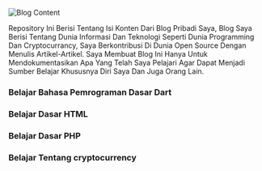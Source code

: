 ![Blog Content](https://user-images.githubusercontent.com/59213454/145122346-c0967a04-9bbf-412a-b74d-59f1970a34f3.png)

Repository Ini Berisi Tentang Isi Konten Dari Blog Pribadi Saya, Blog Saya Berisi Tentang Dunia Informasi Dan Teknologi Seperti Dunia Programming Dan Cryptocurrancy, Saya Berkontribusi Di Dunia Open Source Dengan Menulis Artikel-Artikel. Saya Membuat Blog Ini Hanya Untuk Mendokumentasikan Apa Yang Telah Saya Pelajari Agar Dapat Menjadi Sumber Belajar Khususnya Diri Saya Dan Juga Orang Lain.

<h3>Belajar Bahasa Pemrograman Dasar Dart</h3>

<h3>Belajar Dasar HTML</h3>

<h3>Belajar Dasar PHP</h3>

<h3>Belajar Tentang cryptocurrency</h3>



